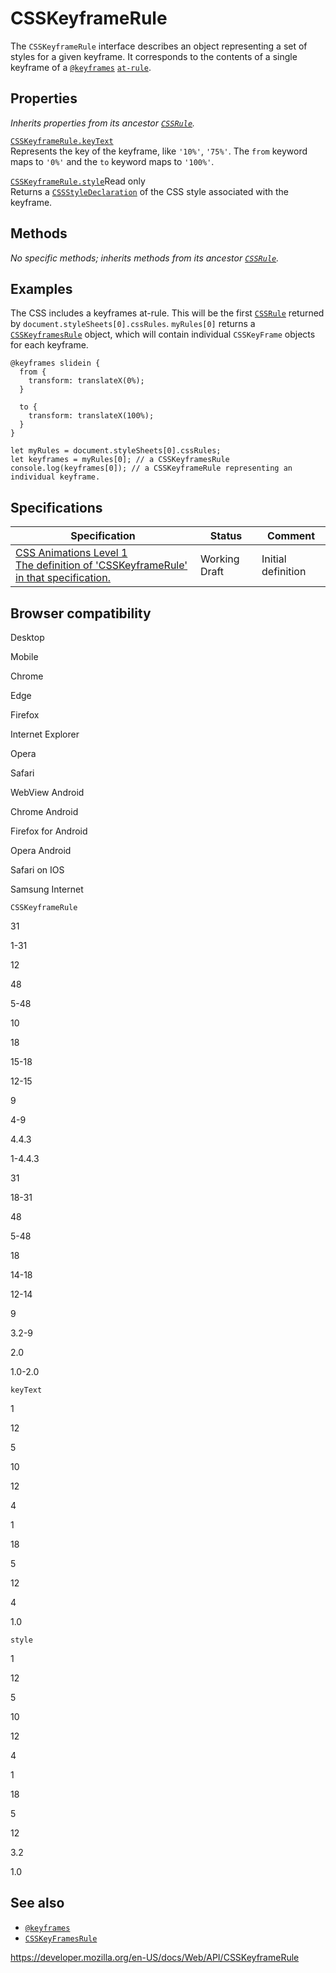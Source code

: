 # CSSKeyframeRule

The `CSSKeyframeRule` interface describes an object representing a set of styles for a given keyframe. It corresponds to the contents of a single keyframe of a [`@keyframes`](https://developer.mozilla.org/en-US/docs/Web/CSS/@keyframes) [`at-rule`](https://developer.mozilla.org/en-US/docs/Web/CSS/At-rule).

## Properties

_Inherits properties from its ancestor [`CSSRule`](cssrule)._

[`CSSKeyframeRule.keyText`](csskeyframerule/keytext)  
Represents the key of the keyframe, like `'10%'`, `'75%'`. The `from` keyword maps to `'0%'` and the `to` keyword maps to `'100%'`.

[`CSSKeyframeRule.style`](csskeyframerule/style)<span class="badge inline readonly">Read only </span>  
Returns a [`CSSStyleDeclaration`](cssstyledeclaration) of the CSS style associated with the keyframe.

## Methods

_No specific methods; inherits methods from its ancestor [`CSSRule`](cssrule)._

## Examples

The CSS includes a keyframes at-rule. This will be the first [`CSSRule`](cssrule) returned by `document.styleSheets[0].cssRules`. `myRules[0]` returns a [`CSSKeyframesRule`](csskeyframesrule) object, which will contain individual `CSSKeyFrame` objects for each keyframe.

    @keyframes slidein {
      from {
        transform: translateX(0%);
      }

      to {
        transform: translateX(100%);
      }
    }

    let myRules = document.styleSheets[0].cssRules;
    let keyframes = myRules[0]; // a CSSKeyframesRule
    console.log(keyframes[0]); // a CSSKeyframeRule representing an individual keyframe.

## Specifications

<table><thead><tr class="header"><th>Specification</th><th>Status</th><th>Comment</th></tr></thead><tbody><tr class="odd"><td><a href="https://drafts.csswg.org/css-animations-1/#interface-csskeyframerule">CSS Animations Level 1<br />
<span class="small">The definition of 'CSSKeyframeRule' in that specification.</span></a></td><td><span class="spec-wd">Working Draft</span></td><td>Initial definition</td></tr></tbody></table>

## Browser compatibility

Desktop

Mobile

Chrome

Edge

Firefox

Internet Explorer

Opera

Safari

WebView Android

Chrome Android

Firefox for Android

Opera Android

Safari on IOS

Samsung Internet

`CSSKeyframeRule`

31

1-31

12

48

5-48

10

18

15-18

12-15

9

4-9

4.4.3

1-4.4.3

31

18-31

48

5-48

18

14-18

12-14

9

3.2-9

2.0

1.0-2.0

`keyText`

1

12

5

10

12

4

1

18

5

12

4

1.0

`style`

1

12

5

10

12

4

1

18

5

12

3.2

1.0

## See also

- [`@keyframes`](https://developer.mozilla.org/en-US/docs/Web/CSS/@keyframes)
- [`CSSKeyFramesRule`](csskeyframesrule)

<a href="https://developer.mozilla.org/en-US/docs/Web/API/CSSKeyframeRule" class="_attribution-link">https://developer.mozilla.org/en-US/docs/Web/API/CSSKeyframeRule</a>
